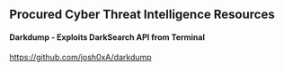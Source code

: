 ## Procured Cyber Threat Intelligence Resources

#### Darkdump - Exploits DarkSearch API from Terminal
https://github.com/josh0xA/darkdump
